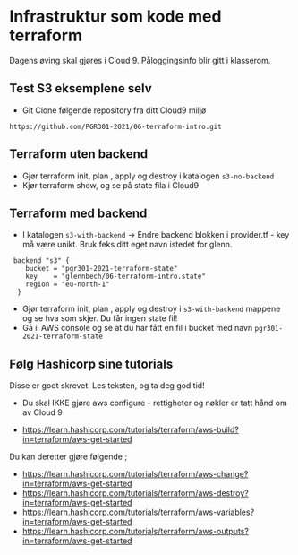 # Infrastruktur som kode med terraform 

Dagens øving skal gjøres i Cloud 9. Påloggingsinfo blir gitt i klasserom.

## Test S3 eksemplene selv 

* Git Clone følgende repository fra ditt Cloud9 miljø
```
https://github.com/PGR301-2021/06-terraform-intro.git
```

## Terraform uten backend 

* Gjør terraform init, plan , apply og destroy i katalogen  ```s3-no-backend``` 
* Kjør terraform show, og se på state fila i Cloud9

## Terraform med backend 

* I katalogen ```s3-with-backend``` -> Endre backend blokken i provider.tf - key må være unikt. Bruk feks ditt eget navn istedet for glenn.

```hcl
 backend "s3" {
    bucket = "pgr301-2021-terraform-state"
    key    = "glennbech/06-terraform-intro.state"
    region = "eu-north-1"
  }
```

* Gjør terraform init, plan , apply og destroy i ```s3-with-backend``` mappene og se hva som skjer. Du får ingen state fil!
* Gå il AWS console og se at du har fått en fil i bucket med navn ```pgr301-2021-terraform-state``` 

## Følg Hashicorp sine tutorials 

Disse er godt skrevet. Les teksten, og ta deg god tid!

* Du skal IKKE gjøre aws configure  - rettigheter og nøkler er tatt hånd om av Cloud 9

* https://learn.hashicorp.com/tutorials/terraform/aws-build?in=terraform/aws-get-started

Du kan deretter gjøre følgende ;

* https://learn.hashicorp.com/tutorials/terraform/aws-change?in=terraform/aws-get-started
* https://learn.hashicorp.com/tutorials/terraform/aws-destroy?in=terraform/aws-get-started
* https://learn.hashicorp.com/tutorials/terraform/aws-variables?in=terraform/aws-get-started
* https://learn.hashicorp.com/tutorials/terraform/aws-outputs?in=terraform/aws-get-started
